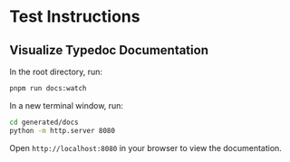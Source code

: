 # Test Instructions

## Visualize Typedoc Documentation

In the root directory, run:

```bash
pnpm run docs:watch
```

In a new terminal window, run:

```bash
cd generated/docs
python -m http.server 8080
```

Open `http://localhost:8080` in your browser to view the documentation.
